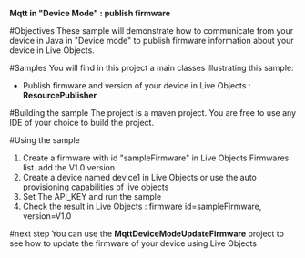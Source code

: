 **Mqtt in "Device Mode" : publish firmware**

#Objectives
These sample will demonstrate how to communicate from your device in Java in "Device mode" to publish firmware information about your device in Live Objects.


#Samples
You will find in this project a main classes illustrating this sample:

- Publish firmware and version of  your device in Live Objects : **ResourcePublisher**


#Building the sample
The project is a maven project. You are free to use any IDE of your choice to build the project.


#Using the sample

1. Create a firmware with id "sampleFirmware" in Live Objects Firmwares list. add the V1.0 version
2. Create a device named device1 in Live Objects or use the auto provisioning capabilities of live objects
3. Set The API_KEY and run the sample
4. Check the result in Live Objects :
	firmware id=sampleFirmware, version=V1.0
	
#next step
You can use the **MqttDeviceModeUpdateFirmware** project to see how to update the firmware of your device using Live Objects

